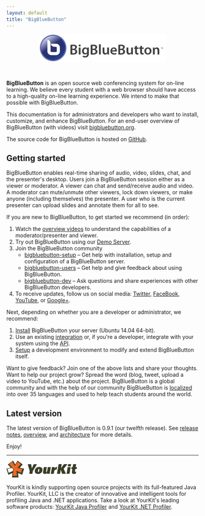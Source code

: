 ```yaml
---
layout: default
title: "BigBlueButton"
---
```


<p align="center">
  <img src="/images/logo.png"/>
</p><br>

**BigBlueButton** is an open source web conferencing system for on-line learning.  We believe every student with a web browser should have access to a high-quality on-line learning experience.  We intend to make that possible with BigBlueButton.

This documentation is for administrators and developers who want to install, customize, and enhance BigBlueButton. For an end-user overview of BigBlueButton (with videos) visit [bigbluebutton.org](http://bigbluebutton.org). 

The source code for BigBlueButton is hosted on [GitHub](http://github.com/bigbluebutton/bigbluebutton).

## Getting started

BigBlueButton enables real-time sharing of audio, video, slides, chat, and the presenter's desktop.  Users join a BigBlueButton session either as a viewer or moderator.  A viewer can chat and send/receive audio and video.  A moderator can mute/unmute other viewers, lock down viewers, or make anyone (including themselves) the presenter.  A user who is the current presenter can upload slides and annotate them for all to see.

If you are new to BigBlueButton, to get started we recommend (in order): 

  1. Watch the [overview videos](http://bigbluebutton.org/videos) to understand the capabilities of a moderator/presenter and viewer.
  1. Try out BigBlueButton using our [Demo Server](http://demo.bigbluebutton.org/).
  1. Join the BigBlueButton community 
     * [bigbluebutton-setup](https://groups.google.com/forum/#!forum/bigbluebutton-setup) – Get help with installation, setup and configuration of a BigBlueButton server.
     * [bigbluebutton-users](https://groups.google.com/forum/#!forum/bigbluebutton-users) – Get help and give feedback about using BigBlueButton.
     * [bigbluebutton-dev](https://groups.google.com/forum/#!forum/bigbluebutton-dev) – Ask questions and share experiences with other BigBlueButton developers.  
  1. To receive updates, follow us on social media: [Twitter](https://twitter.com/bigbluebutton), [FaceBook](https://www.facebook.com/bigbluebutton), [YouTube](https://www.youtube.com/user/bigbluebuttonshare), or [Google+](https://plus.google.com/+bigbluebutton).
      
Next, depending on whether you are a developer or administrator, we recommend:

  1. [Install](/install/install.html) BigBlueButton your server (Ubuntu 14.04 64-bit).
  1. Use an existing [integration](http://bigbluebutton.org/open-source-integrations/) or, if you're a developer, integrate with your system using the [API](/dev/api.html).
  1. [Setup](/dev/setup.html) a development environment to modify and extend BigBlueButton itself.

Want to give feedback?  Join one of the above lists and share your thoughts.  Want to help our project grow?  Spread the word (blog, tweet, upload a video to YouTube, etc.) about the project.  BigBlueButton is a global community and with the help of our community BigBlueButton is [localized](/dev/localization.html) into over 35 languages and used to help teach students around the world.


## Latest version

The latest version of BigBlueButton is 0.9.1 (our twelfth release). See [release notes](/support/release-notes.html), [overview](/overview/09overview.html), and [architecture](/overview/architecture.html) for more details.  

Enjoy!

---

![yourkit](/images/yourkit.png)

YourKit is kindly supporting open source projects with its full-featured Java Profiler. YourKit, LLC is the creator of innovative and intelligent tools for profiling Java and .NET applications. Take a look at YourKit's leading software products: [YourKit Java Profiler](https://www.yourkit.com/java/profiler/index.jsp) and [YourKit .NET Profiler](https://www.yourkit.com/.net/profiler/index.jsp).

